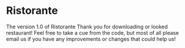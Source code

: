 Ristorante
==========

The version 1.0 of Ristorante
Thank you for downloading or looked restaurant!
Feel free to take a cue from the code, but most of all please email us if you have any improvements or changes that could help us!
